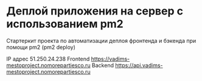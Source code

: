 # Деплой приложения на сервер с использованием pm2

Стартеркит проекта по автоматизации деплоя фронтенда и бэкенда при помощи pm2 (pm2 deploy)

IP адрес 51.250.24.238
Frontend https://vadims-mestoproject.nomorepartiesco.ru
Backend https://api.vadims-mestoproject.nomorepartiesco.ru

